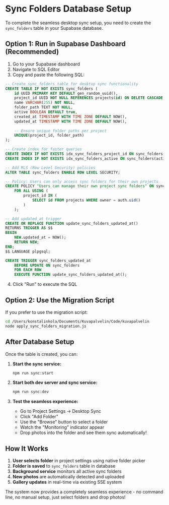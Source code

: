 # Sync Folders Database Setup

To complete the seamless desktop sync setup, you need to create the `sync_folders` table in your Supabase database.

## Option 1: Run in Supabase Dashboard (Recommended)

1. Go to your Supabase dashboard
2. Navigate to SQL Editor
3. Copy and paste the following SQL:

```sql
-- Create sync_folders table for desktop sync functionality
CREATE TABLE IF NOT EXISTS sync_folders (
    id UUID PRIMARY KEY DEFAULT gen_random_uuid(),
    project_id UUID NOT NULL REFERENCES projects(id) ON DELETE CASCADE,
    name VARCHAR(255) NOT NULL,
    folder_path TEXT NOT NULL,
    active BOOLEAN DEFAULT true,
    created_at TIMESTAMP WITH TIME ZONE DEFAULT NOW(),
    updated_at TIMESTAMP WITH TIME ZONE DEFAULT NOW(),
    
    -- Ensure unique folder paths per project
    UNIQUE(project_id, folder_path)
);

-- Create index for faster queries
CREATE INDEX IF NOT EXISTS idx_sync_folders_project_id ON sync_folders(project_id);
CREATE INDEX IF NOT EXISTS idx_sync_folders_active ON sync_folders(active);

-- Add RLS (Row Level Security) policies
ALTER TABLE sync_folders ENABLE ROW LEVEL SECURITY;

-- Policy: Users can only access sync folders for their own projects
CREATE POLICY "Users can manage their own project sync folders" ON sync_folders
    FOR ALL USING (
        project_id IN (
            SELECT id FROM projects WHERE owner = auth.uid()
        )
    );

-- Add updated_at trigger
CREATE OR REPLACE FUNCTION update_sync_folders_updated_at()
RETURNS TRIGGER AS $$
BEGIN
    NEW.updated_at = NOW();
    RETURN NEW;
END;
$$ LANGUAGE plpgsql;

CREATE TRIGGER sync_folders_updated_at
    BEFORE UPDATE ON sync_folders
    FOR EACH ROW
    EXECUTE FUNCTION update_sync_folders_updated_at();
```

4. Click "Run" to execute the SQL

## Option 2: Use the Migration Script

If you prefer to use the migration script:

```bash
cd /Users/konstalinkola/Documents/Kuvapalvelin/Code/kuvapalvelin
node apply_sync_folders_migration.js
```

## After Database Setup

Once the table is created, you can:

1. **Start the sync service:**
   ```bash
   npm run sync:start
   ```

2. **Start both dev server and sync service:**
   ```bash
   npm run sync:dev
   ```

3. **Test the seamless experience:**
   - Go to Project Settings → Desktop Sync
   - Click "Add Folder"
   - Use the "Browse" button to select a folder
   - Watch the "Monitoring" indicator appear
   - Drop photos into the folder and see them sync automatically!

## How It Works

1. **User selects folder** in project settings using native folder picker
2. **Folder is saved** to `sync_folders` table in database
3. **Background service** monitors all active sync folders
4. **New photos** are automatically detected and uploaded
5. **Gallery updates** in real-time via existing SSE system

The system now provides a completely seamless experience - no command line, no manual setup, just select folders and drop photos!
